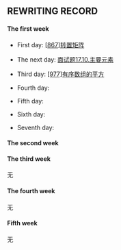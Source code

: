 ## REWRITING RECORD

#### The first week
* First day: [[867]转置矩阵](https://leetcode-cn.com/problems/transpose-matrix)

* The next day: [面试题17.10.主要元素](https://leetcode-cn.com/problems/find-majority-element-lcci)

* Third day: [[977]有序数组的平方](https://leetcode-cn.com/problems/squares-of-a-sorted-array/)

* Fourth day: 

* Fifth day: 

* Sixth day:

* Seventh day:  

#### The second week



#### The third week

无

#### The fourth week

无

#### Fifth week

无
